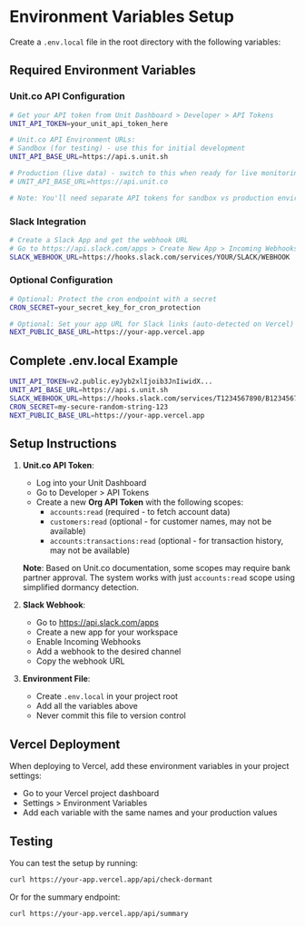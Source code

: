 # Environment Variables Setup

Create a `.env.local` file in the root directory with the following variables:

## Required Environment Variables

### Unit.co API Configuration
```bash
# Get your API token from Unit Dashboard > Developer > API Tokens
UNIT_API_TOKEN=your_unit_api_token_here

# Unit.co API Environment URLs:
# Sandbox (for testing) - use this for initial development
UNIT_API_BASE_URL=https://api.s.unit.sh

# Production (live data) - switch to this when ready for live monitoring  
# UNIT_API_BASE_URL=https://api.unit.co

# Note: You'll need separate API tokens for sandbox vs production environments
```

### Slack Integration
```bash
# Create a Slack App and get the webhook URL
# Go to https://api.slack.com/apps > Create New App > Incoming Webhooks
SLACK_WEBHOOK_URL=https://hooks.slack.com/services/YOUR/SLACK/WEBHOOK
```

### Optional Configuration
```bash
# Optional: Protect the cron endpoint with a secret
CRON_SECRET=your_secret_key_for_cron_protection

# Optional: Set your app URL for Slack links (auto-detected on Vercel)
NEXT_PUBLIC_BASE_URL=https://your-app.vercel.app
```

## Complete .env.local Example
```bash
UNIT_API_TOKEN=v2.public.eyJyb2xlIjoib3JnIiwidX...
UNIT_API_BASE_URL=https://api.s.unit.sh
SLACK_WEBHOOK_URL=https://hooks.slack.com/services/T1234567890/B1234567890/XXXXXXXXXXXXXXXXXXXXXXXX
CRON_SECRET=my-secure-random-string-123
NEXT_PUBLIC_BASE_URL=https://your-app.vercel.app
```

## Setup Instructions

1. **Unit.co API Token**:
   - Log into your Unit Dashboard
   - Go to Developer > API Tokens
   - Create a new **Org API Token** with the following scopes:
     - `accounts:read` (required - to fetch account data)
     - `customers:read` (optional - for customer names, may not be available)
     - `accounts:transactions:read` (optional - for transaction history, may not be available)
   
   **Note**: Based on Unit.co documentation, some scopes may require bank partner approval.
   The system works with just `accounts:read` scope using simplified dormancy detection.

2. **Slack Webhook**:
   - Go to https://api.slack.com/apps
   - Create a new app for your workspace
   - Enable Incoming Webhooks
   - Add a webhook to the desired channel
   - Copy the webhook URL

3. **Environment File**:
   - Create `.env.local` in your project root
   - Add all the variables above
   - Never commit this file to version control

## Vercel Deployment

When deploying to Vercel, add these environment variables in your project settings:
- Go to your Vercel project dashboard
- Settings > Environment Variables
- Add each variable with the same names and your production values

## Testing

You can test the setup by running:
```bash
curl https://your-app.vercel.app/api/check-dormant
```

Or for the summary endpoint:
```bash
curl https://your-app.vercel.app/api/summary
```
